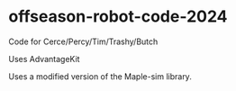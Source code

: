 # offseason-robot-code-2024

Code for Cerce/Percy/Tim/Trashy/Butch

Uses AdvantageKit

Uses a modified version of the Maple-sim library.
